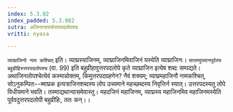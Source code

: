 ```yaml
---
index: 5.3.82
index_padded: 5.3.082
sutra: अजिनान्तस्योत्तरपदलोपश्च
vritti: nyasa

---
```

`व्याघ्राजिनो नाम कश्चित्` इति। व्याघ्रस्याजिनम्, व्याघ्राजिनमिवाजिनं यस्येति व्याघ्राजिनः। `सप्तम्युपमानपूर्वस्य बहुव्रीहिरुत्तरपदलोपश्च` (वा. 99) इति बहुव्रीहावुत्तरपदलोपे कृते व्याघ्राजिन इत्येष शब्दः सम्पद्यते। अथाजिनलोपश्चेत्येवं कस्मान्नोक्तम्, किमुत्तरपदग्रहणेन? नैवं शक्यम्; व्याघ्रमहाजिनौ नामकश्चित्, सोऽनुकम्पितः--व्माघ्रक इत्यत्राजिनशब्दस्य लोप उच्यमाने महच्छब्दस्य निवृत्तिर्न स्यात्। उत्तरपदस्यतु लोपे विधीयमाने भवति। तस्माद्यथान्यासमेवास्तु। महदजिनं महाजिनम्, व्याघ्रस्य महाजिनमिव महाजिनमस्येति पूर्ववदुत्तरपदलोपी बहुव्रीहिः, ततः कन्।।